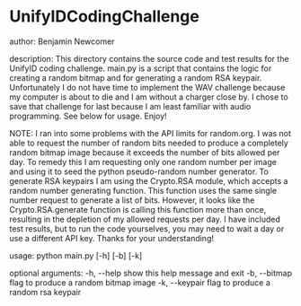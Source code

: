 # UnifyIDCodingChallenge

author: Benjamin Newcomer

description: This directory contains the source code and test results
for the UnifyID coding challenge. main.py is a script that contains the
logic for creating a random bitmap and for generating a random RSA keypair.
Unfortunately I do not have time to implement the WAV challenge because my
computer is about to die and I am without a charger close by. I chose to save
that challenge for last because I am least familiar with audio programming.
See below for usage. Enjoy!

NOTE: I ran into some problems with the API limits for random.org. I was not able
to request the number of random bits needed to produce a completely random bitmap
image because it exceeds the number of bits allowed per day. To remedy this I am
requesting only one random number per image and using it to seed the python pseudo-random
number generator. To generate RSA keypairs I am using the Crypto.RSA module, which
accepts a random number generating function. This function uses the same single number
request to generate a list of bits. However, it looks like the Crypto.RSA.generate function
is calling this function more than once, resulting in the depletion of my allowed
requests per day. I have included test results, but to run the code yourselves, you
may need to wait a day or use a different API key. Thanks for your understanding!

usage: python main.py [-h] [-b] [-k]

optional arguments:
  -h, --help     show this help message and exit
  -b, --bitmap   flag to produce a random bitmap image
  -k, --keypair  flag to produce a random rsa keypair
